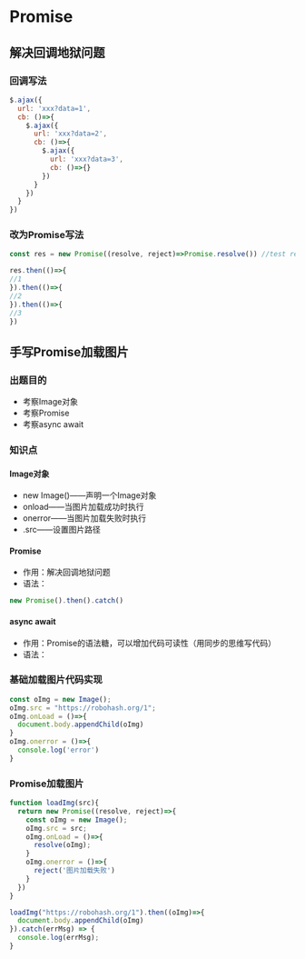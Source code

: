 # Promise



## 解决回调地狱问题

### 回调写法

```js
$.ajax({
  url: 'xxx?data=1',
  cb: ()=>{
    $.ajax({
      url: 'xxx?data=2',
      cb: ()=>{
        $.ajax({
          url: 'xxx?data=3',
          cb: ()=>{}
        })
      }
    })
  }
})
```

### 改为Promise写法

```js
const res = new Promise((resolve, reject)=>Promise.resolve()) //test request

res.then(()=>{
//1
}).then(()=>{
//2
}).then(()=>{
//3
})
```



## 手写Promise加载图片

### 出题目的

- 考察Image对象
- 考察Promise
- 考察async await

### 知识点

#### Image对象

- new Image()——声明一个Image对象
- onload——当图片加载成功时执行
- onerror——当图片加载失败时执行
- .src——设置图片路径

#### Promise

- 作用：解决回调地狱问题
- 语法：

```js
new Promise().then().catch()
```

#### async await

- 作用：Promise的语法糖，可以增加代码可读性（用同步的思维写代码）
- 语法：



### 基础加载图片代码实现

```js
const oImg = new Image();
oImg.src = "https://robohash.org/1";
oImg.onLoad = ()=>{
  document.body.appendChild(oImg)
}
oImg.onerror = ()=>{
  console.log('error')
}
```



### Promise加载图片

```js
function loadImg(src){
  return new Promise((resolve, reject)=>{
    const oImg = new Image();
    oImg.src = src;
    oImg.onLoad = ()=>{
      resolve(oImg);
    }
    oImg.onerror = ()=>{
      reject('图片加载失败')
    }
  })
}

loadImg("https://robohash.org/1").then((oImg)=>{
  document.body.appendChild(oImg)
}).catch(errMsg) => {
  console.log(errMsg);
}
```

